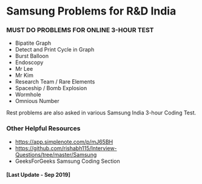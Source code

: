 # Samsung Problems for R&D India

### MUST DO PROBLEMS FOR ONLINE 3-HOUR TEST
* Bipatite Graph
* Detect and Print Cycle in Graph
* Burst Balloon
* Endoscopy
* Mr Lee
* Mr Kim
* Research Team / Rare Elements
* Spaceship / Bomb Explosion
* Wormhole
* Omnious Number

Rest problems are also asked in various Samsung India 3-hour Coding Test.

### Other Helpful Resources
* <https://app.simplenote.com/p/mJ65BH>
* <https://github.com/rishabh115/Interview-Questions/tree/master/Samsung>
* GeeksForGeeks Samsung Coding Section

#### [Last Update - Sep 2019]
